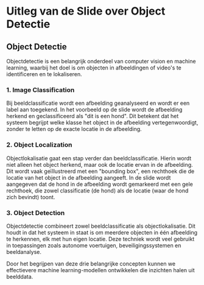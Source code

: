 # Uitleg van de Slide over Object Detectie

## Object Detectie
Objectdetectie is een belangrijk onderdeel van computer vision en machine learning, waarbij het doel is om objecten in afbeeldingen of video's te identificeren en te lokaliseren. 

### 1. **Image Classification**
Bij beeldclassificatie wordt een afbeelding geanalyseerd en wordt er een label aan toegekend. In het voorbeeld op de slide wordt de afbeelding herkend en geclassificeerd als "dit is een hond". Dit betekent dat het systeem begrijpt welke klasse het object in de afbeelding vertegenwoordigt, zonder te letten op de exacte locatie in de afbeelding.

### 2. **Object Localization**
Objectlokalisatie gaat een stap verder dan beeldclassificatie. Hierin wordt niet alleen het object herkend, maar ook de locatie ervan in de afbeelding. Dit wordt vaak geïllustreerd met een "bounding box", een rechthoek die de locatie van het object in de afbeelding aangeeft. In de slide wordt aangegeven dat de hond in de afbeelding wordt gemarkeerd met een gele rechthoek, die zowel classificatie (de hond) als de locatie (waar de hond zich bevindt) toont.

### 3. **Object Detection**
Objectdetectie combineert zowel beeldclassificatie als objectlokalisatie. Dit houdt in dat het systeem in staat is om meerdere objecten in één afbeelding te herkennen, elk met hun eigen locatie. Deze techniek wordt veel gebruikt in toepassingen zoals autonome voertuigen, beveiligingssystemen en beeldanalyse.

Door het begrijpen van deze drie belangrijke concepten kunnen we effectievere machine learning-modellen ontwikkelen die inzichten halen uit beelddata.